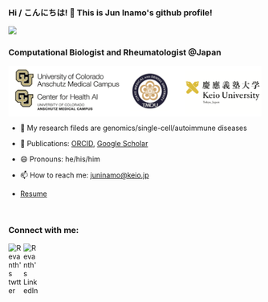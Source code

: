### Hi / こんにちは! 👋 This is Jun Inamo's github profile!

![](https://komarev.com/ghpvc/?username=juninamo&style=flat-square&color=green&label=PROFILE+VIEWS)

### Computational Biologist and Rheumatologist @Japan

<kbd>
<img src="https://github.com/juninamo/juninamo/blob/main/images/README_logo.png" width="800" align="center">
</kbd>

<br />

- 🧪 My research fileds are genomics/single-cell/autoimmune diseases

- 📄 Publications: [ORCID](https://orcid.org/0000-0002-9927-7936), [Google Scholar](https://scholar.google.com/citations?user=ikxer9AAAAAJ&hl=en)

- 😄 Pronouns: he/his/him

- 📫 How to reach me: juninamo@keio.jp

- [Resume](https://github.com/juninamo/juninamo/blob/main/Resume.pdf)

<br />

### Connect with me:
[<img align="left" alt="Revanth's twtter" width="30px" src="https://raw.githubusercontent.com/rahuldkjain/github-profile-readme-generator/master/src/images/icons/Social/twitter.svg" />](https://twitter.com/InamoJun)
[<img align="left" alt="Revanth's LinkedIn" width="30px" src="https://raw.githubusercontent.com/rahuldkjain/github-profile-readme-generator/master/src/images/icons/Social/linked-in-alt.svg" />](https://www.linkedin.com/in/jun-inamo-8949ba235/)
